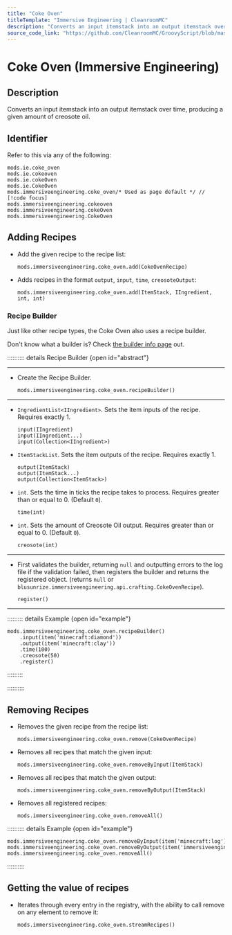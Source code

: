 ```yaml
---
title: "Coke Oven"
titleTemplate: "Immersive Engineering | CleanroomMC"
description: "Converts an input itemstack into an output itemstack over time, producing a given amount of creosote oil."
source_code_link: "https://github.com/CleanroomMC/GroovyScript/blob/master/src/main/java/com/cleanroommc/groovyscript/compat/mods/immersiveengineering/CokeOven.java"
---
```


# Coke Oven (Immersive Engineering)

## Description

Converts an input itemstack into an output itemstack over time, producing a given amount of creosote oil.

## Identifier

Refer to this via any of the following:

```groovy:no-line-numbers {5}
mods.ie.coke_oven
mods.ie.cokeoven
mods.ie.cokeOven
mods.ie.CokeOven
mods.immersiveengineering.coke_oven/* Used as page default */ // [!code focus]
mods.immersiveengineering.cokeoven
mods.immersiveengineering.cokeOven
mods.immersiveengineering.CokeOven
```


## Adding Recipes

- Add the given recipe to the recipe list:

    ```groovy:no-line-numbers
    mods.immersiveengineering.coke_oven.add(CokeOvenRecipe)
    ```

- Adds recipes in the format `output`, `input`, `time`, `creosoteOutput`:

    ```groovy:no-line-numbers
    mods.immersiveengineering.coke_oven.add(ItemStack, IIngredient, int, int)
    ```


### Recipe Builder

Just like other recipe types, the Coke Oven also uses a recipe builder.

Don't know what a builder is? Check [the builder info page](../../getting_started/builder.md) out.

:::::::::: details Recipe Builder {open id="abstract"}

---

- Create the Recipe Builder.

    ```groovy:no-line-numbers
    mods.immersiveengineering.coke_oven.recipeBuilder()
    ```

---

- `IngredientList<IIngredient>`. Sets the item inputs of the recipe. Requires exactly 1.

    ```groovy:no-line-numbers
    input(IIngredient)
    input(IIngredient...)
    input(Collection<IIngredient>)
    ```

- `ItemStackList`. Sets the item outputs of the recipe. Requires exactly 1.

    ```groovy:no-line-numbers
    output(ItemStack)
    output(ItemStack...)
    output(Collection<ItemStack>)
    ```

- `int`. Sets the time in ticks the recipe takes to process. Requires greater than or equal to 0. (Default `0`).

    ```groovy:no-line-numbers
    time(int)
    ```

- `int`. Sets the amount of Creosote Oil output. Requires greater than or equal to 0. (Default `0`).

    ```groovy:no-line-numbers
    creosote(int)
    ```

---

- First validates the builder, returning `null` and outputting errors to the log file if the validation failed, then registers the builder and returns the registered object. (returns `null` or `blusunrize.immersiveengineering.api.crafting.CokeOvenRecipe`).

    ```groovy:no-line-numbers
    register()
    ```

---

::::::::: details Example {open id="example"}
```groovy:no-line-numbers
mods.immersiveengineering.coke_oven.recipeBuilder()
    .input(item('minecraft:diamond'))
    .output(item('minecraft:clay'))
    .time(100)
    .creosote(50)
    .register()
```

:::::::::

::::::::::

## Removing Recipes

- Removes the given recipe from the recipe list:

    ```groovy:no-line-numbers
    mods.immersiveengineering.coke_oven.remove(CokeOvenRecipe)
    ```

- Removes all recipes that match the given input:

    ```groovy:no-line-numbers
    mods.immersiveengineering.coke_oven.removeByInput(ItemStack)
    ```

- Removes all recipes that match the given output:

    ```groovy:no-line-numbers
    mods.immersiveengineering.coke_oven.removeByOutput(ItemStack)
    ```

- Removes all registered recipes:

    ```groovy:no-line-numbers
    mods.immersiveengineering.coke_oven.removeAll()
    ```

:::::::::: details Example {open id="example"}
```groovy:no-line-numbers
mods.immersiveengineering.coke_oven.removeByInput(item('minecraft:log'))
mods.immersiveengineering.coke_oven.removeByOutput(item('immersiveengineering:material:6'))
mods.immersiveengineering.coke_oven.removeAll()
```

::::::::::

## Getting the value of recipes

- Iterates through every entry in the registry, with the ability to call remove on any element to remove it:

    ```groovy:no-line-numbers
    mods.immersiveengineering.coke_oven.streamRecipes()
    ```
